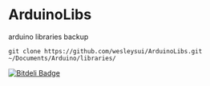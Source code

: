 ArduinoLibs
===========

arduino libraries backup

``` shell
git clone https://github.com/wesleysui/ArduinoLibs.git ~/Documents/Arduino/libraries/
```

[![Bitdeli Badge](https://d2weczhvl823v0.cloudfront.net/wesleysui/arduinolibs/trend.png)](https://bitdeli.com/free "Bitdeli Badge")

